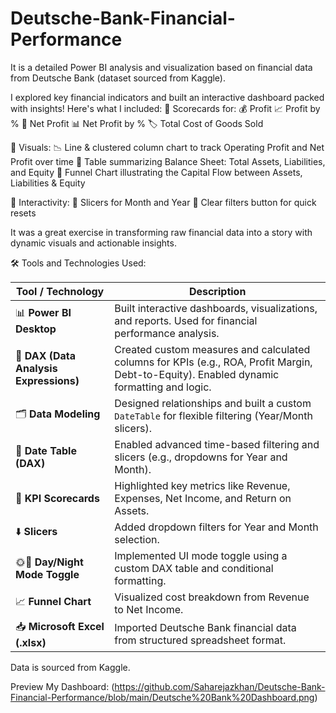 # Deutsche-Bank-Financial-Performance

 It is a detailed Power BI analysis and visualization based on financial data from Deutsche Bank (dataset sourced from Kaggle).

 I explored key financial indicators and built an interactive dashboard packed with insights! Here's what I included:
📌 Scorecards for:
💰 Profit
📈 Profit by %
🧾 Net Profit
📊 Net Profit by %
🏷️ Total Cost of Goods Sold

📌 Visuals:
📉 Line & clustered column chart to track Operating Profit and Net Profit over time
🧮 Table summarizing Balance Sheet: Total Assets, Liabilities, and Equity
🔻 Funnel Chart illustrating the Capital Flow between Assets, Liabilities & Equity

📌 Interactivity:
🔘 Slicers for Month and Year
🧹 Clear filters button for quick resets

It was a great exercise in transforming raw financial data into a story with dynamic visuals and actionable insights.

🛠️ Tools and Technologies Used:

|    Tool / Technology                   | Description                                                                                                                               |
| -------------------------------------- | ----------------------------------------------------------------------------------------------------------------------------------------- |
| 📊 **Power BI Desktop**                | Built interactive dashboards, visualizations, and reports. Used for financial performance analysis.                                       |
| 🧠 **DAX (Data Analysis Expressions)** | Created custom measures and calculated columns for KPIs (e.g., ROA, Profit Margin, Debt-to-Equity). Enabled dynamic formatting and logic. |
| 🗂️ **Data Modeling**                   | Designed relationships and built a custom `DateTable` for flexible filtering (Year/Month slicers).                                        |
| 📅 **Date Table (DAX)**                | Enabled advanced time-based filtering and slicers (e.g., dropdowns for Year and Month).                                                   |
| 🧮 **KPI Scorecards**                  | Highlighted key metrics like Revenue, Expenses, Net Income, and Return on Assets.                                                         |
| ⬇️ **Slicers**                         | Added dropdown filters for Year and Month selection.                                                                                      |
| 🌞🌙 **Day/Night Mode Toggle**         | Implemented UI mode toggle using a custom DAX table and conditional formatting.                                                           |
| 📈 **Funnel Chart**                    | Visualized cost breakdown from Revenue to Net Income.                                                                                     |
| 📥 **Microsoft Excel (.xlsx)**         | Imported Deutsche Bank financial data from structured spreadsheet format.                                                                 |


Data is sourced from Kaggle. 

Preview My Dashboard: (https://github.com/Saharejazkhan/Deutsche-Bank-Financial-Performance/blob/main/Deutsche%20Bank%20Dashboard.png)
